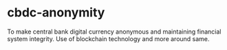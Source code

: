 # cbdc-anonymity
To make central bank digital currency anonymous and maintaining financial system integrity. Use of blockchain technology and more around same.
